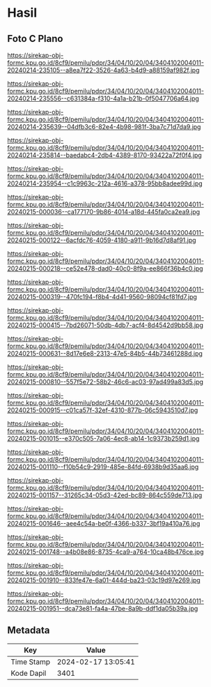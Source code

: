 # Hasil

## Foto C Plano

https://sirekap-obj-formc.kpu.go.id/8cf9/pemilu/pdpr/34/04/10/20/04/3404102004011-20240214-235105--a8ea7f22-3526-4a63-b4d9-a88159af982f.jpg

https://sirekap-obj-formc.kpu.go.id/8cf9/pemilu/pdpr/34/04/10/20/04/3404102004011-20240214-235556--c631384a-f310-4a1a-b21b-0f5047706a64.jpg

https://sirekap-obj-formc.kpu.go.id/8cf9/pemilu/pdpr/34/04/10/20/04/3404102004011-20240214-235639--04dfb3c6-82e4-4b98-981f-3ba7c71d7da9.jpg

https://sirekap-obj-formc.kpu.go.id/8cf9/pemilu/pdpr/34/04/10/20/04/3404102004011-20240214-235814--baedabc4-2db4-4389-8170-93422a72f0f4.jpg

https://sirekap-obj-formc.kpu.go.id/8cf9/pemilu/pdpr/34/04/10/20/04/3404102004011-20240214-235954--c1c9963c-212a-4616-a378-95bb8adee99d.jpg

https://sirekap-obj-formc.kpu.go.id/8cf9/pemilu/pdpr/34/04/10/20/04/3404102004011-20240215-000036--ca177170-9b86-4014-a18d-445fa0ca2ea9.jpg

https://sirekap-obj-formc.kpu.go.id/8cf9/pemilu/pdpr/34/04/10/20/04/3404102004011-20240215-000122--6acfdc76-4059-4180-a911-9b16d7d8af91.jpg

https://sirekap-obj-formc.kpu.go.id/8cf9/pemilu/pdpr/34/04/10/20/04/3404102004011-20240215-000218--ce52e478-dad0-40c0-8f9a-ee866f36b4c0.jpg

https://sirekap-obj-formc.kpu.go.id/8cf9/pemilu/pdpr/34/04/10/20/04/3404102004011-20240215-000319--470fc194-f8b4-4d41-9560-98094cf81fd7.jpg

https://sirekap-obj-formc.kpu.go.id/8cf9/pemilu/pdpr/34/04/10/20/04/3404102004011-20240215-000415--7bd26071-50db-4db7-acf4-8d4542d9bb58.jpg

https://sirekap-obj-formc.kpu.go.id/8cf9/pemilu/pdpr/34/04/10/20/04/3404102004011-20240215-000631--8d17e6e8-2313-47e5-84b5-44b73461288d.jpg

https://sirekap-obj-formc.kpu.go.id/8cf9/pemilu/pdpr/34/04/10/20/04/3404102004011-20240215-000810--557f5e72-58b2-46c6-ac03-97ad499a83d5.jpg

https://sirekap-obj-formc.kpu.go.id/8cf9/pemilu/pdpr/34/04/10/20/04/3404102004011-20240215-000915--c01ca57f-32ef-4310-877b-06c5943510d7.jpg

https://sirekap-obj-formc.kpu.go.id/8cf9/pemilu/pdpr/34/04/10/20/04/3404102004011-20240215-001015--e370c505-7a06-4ec8-ab14-1c9373b259d1.jpg

https://sirekap-obj-formc.kpu.go.id/8cf9/pemilu/pdpr/34/04/10/20/04/3404102004011-20240215-001110--f10b54c9-2919-485e-84fd-6938b9d35aa6.jpg

https://sirekap-obj-formc.kpu.go.id/8cf9/pemilu/pdpr/34/04/10/20/04/3404102004011-20240215-001157--31265c34-05d3-42ed-bc89-864c559de713.jpg

https://sirekap-obj-formc.kpu.go.id/8cf9/pemilu/pdpr/34/04/10/20/04/3404102004011-20240215-001646--aee4c54a-be0f-4366-b337-3bf19a410a76.jpg

https://sirekap-obj-formc.kpu.go.id/8cf9/pemilu/pdpr/34/04/10/20/04/3404102004011-20240215-001748--a4b08e86-8735-4ca9-a764-10ca48b476ce.jpg

https://sirekap-obj-formc.kpu.go.id/8cf9/pemilu/pdpr/34/04/10/20/04/3404102004011-20240215-001910--833fe47e-6a01-444d-ba23-03c19d97e269.jpg

https://sirekap-obj-formc.kpu.go.id/8cf9/pemilu/pdpr/34/04/10/20/04/3404102004011-20240215-001951--dca73e81-fa4a-47be-8a9b-ddf1da05b39a.jpg


## Metadata

| Key        | Value               |
| ---------- | ------------------- |
| Time Stamp | 2024-02-17 13:05:41 |
| Kode Dapil | 3401                |




